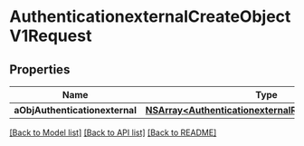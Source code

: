 # AuthenticationexternalCreateObjectV1Request

## Properties
Name | Type | Description | Notes
------------ | ------------- | ------------- | -------------
**aObjAuthenticationexternal** | [**NSArray&lt;AuthenticationexternalRequestCompound&gt;***](AuthenticationexternalRequestCompound.md) |  | 

[[Back to Model list]](../README.md#documentation-for-models) [[Back to API list]](../README.md#documentation-for-api-endpoints) [[Back to README]](../README.md)


